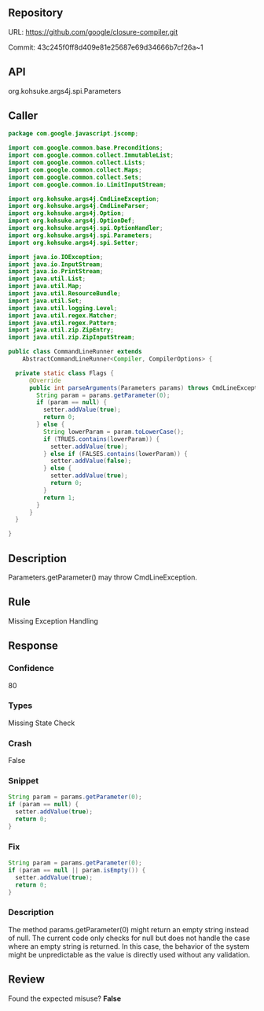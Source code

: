 ## Repository

URL: https://github.com/google/closure-compiler.git

Commit: 43c245f0ff8d409e81e25687e69d34666b7cf26a~1

## API

org.kohsuke.args4j.spi.Parameters

## Caller

```java
package com.google.javascript.jscomp;

import com.google.common.base.Preconditions;
import com.google.common.collect.ImmutableList;
import com.google.common.collect.Lists;
import com.google.common.collect.Maps;
import com.google.common.collect.Sets;
import com.google.common.io.LimitInputStream;

import org.kohsuke.args4j.CmdLineException;
import org.kohsuke.args4j.CmdLineParser;
import org.kohsuke.args4j.Option;
import org.kohsuke.args4j.OptionDef;
import org.kohsuke.args4j.spi.OptionHandler;
import org.kohsuke.args4j.spi.Parameters;
import org.kohsuke.args4j.spi.Setter;

import java.io.IOException;
import java.io.InputStream;
import java.io.PrintStream;
import java.util.List;
import java.util.Map;
import java.util.ResourceBundle;
import java.util.Set;
import java.util.logging.Level;
import java.util.regex.Matcher;
import java.util.regex.Pattern;
import java.util.zip.ZipEntry;
import java.util.zip.ZipInputStream;

public class CommandLineRunner extends
    AbstractCommandLineRunner<Compiler, CompilerOptions> {

  private static class Flags {
      @Override
      public int parseArguments(Parameters params) throws CmdLineException {
        String param = params.getParameter(0);
        if (param == null) {
          setter.addValue(true);
          return 0;
        } else {
          String lowerParam = param.toLowerCase();
          if (TRUES.contains(lowerParam)) {
            setter.addValue(true);
          } else if (FALSES.contains(lowerParam)) {
            setter.addValue(false);
          } else {
            setter.addValue(true);
            return 0;
          }
          return 1;
        }
      }
  }

}

```

## Description

Parameters.getParameter() may throw CmdLineException.


## Rule

Missing Exception Handling

## Response

### Confidence

80

### Types

Missing State Check

### Crash

False

### Snippet

```java
String param = params.getParameter(0);
if (param == null) {
  setter.addValue(true);
  return 0;
}
```

### Fix

```java
String param = params.getParameter(0);
if (param == null || param.isEmpty()) {
  setter.addValue(true);
  return 0;
}
```

### Description

The method params.getParameter(0) might return an empty string instead of null. The current code only checks for null but does not handle the case where an empty string is returned. In this case, the behavior of the system might be unpredictable as the value is directly used without any validation.

## Review

Found the expected misuse? **False**

